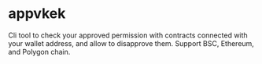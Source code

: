# appvkek
Cli tool to check your approved permission with contracts connected with your wallet address, and allow to disapprove them. Support BSC, Ethereum, and Polygon chain.
